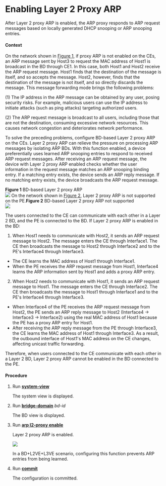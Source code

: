 Enabling Layer 2 Proxy ARP
==========================

After Layer 2 proxy ARP is enabled, the ARP proxy responds to ARP request messages based on locally generated DHCP snooping or ARP snooping entries.

#### Context

On the network shown in [Figure 1](#EN-US_TASK_0240873513__fig_dc_vrp_arp_feature_000101), if proxy ARP is not enabled on the CEs, an ARP message sent by Host3 to request the MAC address of Host1 is broadcast in the BD through CE1. In this case, both Host1 and Host2 receive the ARP request message. Host1 finds that the destination of the message is itself, and so accepts the message. Host2, however, finds that the destination of the message is not itself, and so directly discards the message. This message forwarding mode brings the following problems:

(1) The IP address in the ARP message can be obtained by any user, posing security risks. For example, malicious users can use the IP address to initiate attacks (such as ping attacks) targeting authorized users.

(2) The ARP request message is broadcast to all users, including those that are not the destination, consuming excessive network resources. This causes network congestion and deteriorates network performance.

To solve the preceding problems, configure BD-based Layer 2 proxy ARP on the CEs. Layer 2 proxy ARP can relieve the pressure on processing ARP messages by isolating ARP BDs. With this function enabled, a device preferentially uses learned ARP snooping entries to respond to received ARP request messages. After receiving an ARP request message, the device with Layer 2 proxy ARP enabled checks whether the user information in the request message matches an ARP snooping binding entry. If a matching entry exists, the device sends an ARP reply message. If no matching entry exists, the device broadcasts the ARP request message.

**Figure 1** BD-based Layer 2 proxy ARP  
![](images/fig_dc_vrp_arp_feature_003703.png)
On the network shown in [Figure 2](#EN-US_TASK_0240873513__fig1428825633711), Layer 2 proxy ARP is not supported on the PE.**Figure 2** BD-based Layer 2 proxy ARP not supported  
![](figure/en-us_image_0000002084822782.png)

The users connected to the CE can communicate with each other in a Layer 2 BD, and the PE is connected to the BD. If Layer 2 proxy ARP is enabled in the BD:

1. When Host1 needs to communicate with Host2, it sends an ARP request message to Host2. The message enters the CE through Interface1. The CE then broadcasts the message to Host2 through Interface2 and to the PE's Interface4 through Interface3.

* The CE learns the MAC address of Host1 through Interface1.
* When the PE receives the ARP request message from Host1, Interface4 learns the ARP information sent by Host1 and adds a proxy ARP entry.

2. When Host2 needs to communicate with Host1, it sends an ARP request message to Host1. The message enters the CE through Interface2. The CE then broadcasts the message to Host1 through Interface1 and to the PE's Interface4 through Interface3.

* When Interface4 of the PE receives the ARP request message from Host2, the PE sends an ARP reply message to Host2 (Interface4 -> Interface3 -> Interface2) using the real MAC address of Host1 because the PE has a proxy ARP entry for Host1.
* After receiving the ARP reply message from the PE through Interface3, the CE learns the MAC address of Host1 through Interface3. As a result, the outbound interface of Host1's MAC address on the CE changes, affecting unicast traffic forwarding.

Therefore, when users connected to the CE communicate with each other in a Layer 2 BD, Layer 2 proxy ARP cannot be enabled in the BD connected to the PE.


#### Procedure

1. Run [**system-view**](cmdqueryname=system-view)
   
   
   
   The system view is displayed.
2. Run [**bridge-domain**](cmdqueryname=bridge-domain) *bd-id*
   
   
   
   The BD view is displayed.
3. Run [**arp l2-proxy enable**](cmdqueryname=arp+l2-proxy+enable)
   
   
   
   Layer 2 proxy ARP is enabled.
   
   
   
   ![](../../../../public_sys-resources/note_3.0-en-us.png) 
   
   In a BD+L2VE+L3VE scenario, configuring this function prevents ARP entries from being learned.
4. Run [**commit**](cmdqueryname=commit)
   
   
   
   The configuration is committed.